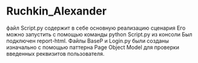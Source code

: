 # Ruchkin_Alexander

файл Script.py содержит в себе основную реализацию сценария
Его можно запустить с помощью команды python Script.py из консоли
Был подключен report-html. 
Файлы BaseP и Login.py были созданы изначально с помощью паттерна Page Object Model для проверки введенных реквизитов пользователя.
